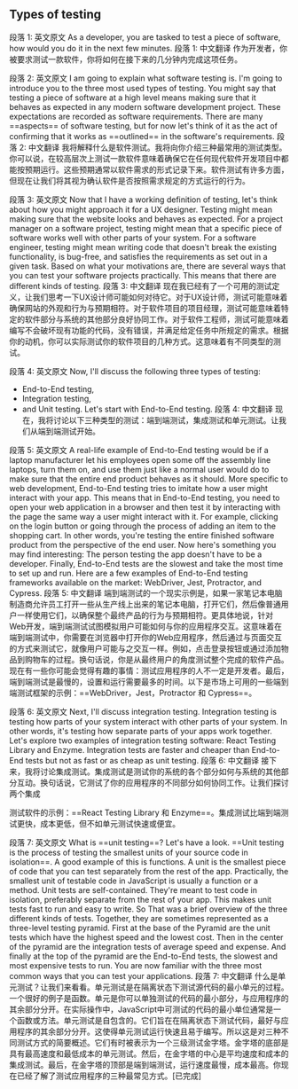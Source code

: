 ## Types of testing

段落 1: 英文原文
As a developer, you are tasked to test a piece of software, how would you do it in the next few minutes.
段落 1: 中文翻译
作为开发者，你被要求测试一款软件，你将如何在接下来的几分钟内完成这项任务。

段落 2: 英文原文
I am going to explain what software testing is. I'm going to introduce you to the three most used types of testing. You might say that testing a piece of software at a high level means making sure that it behaves as expected in any modern software development project. These expectations are recorded as software requirements. There are many ==aspects== of software testing, but for now let's think of it as the act of confirming that it works as ==outlined== in the software's requirements.
段落 2: 中文翻译
我将解释什么是软件测试。我将向你介绍三种最常用的测试类型。你可以说，在较高层次上测试一款软件意味着确保它在任何现代软件开发项目中都能按预期运行。这些预期通常以软件需求的形式记录下来。软件测试有许多方面，但现在让我们将其视为确认软件是否按照需求规定的方式运行的行为。

段落 3: 英文原文
Now that I have a working definition of testing, let's think about how you might approach it for a UX designer. Testing might mean making sure that the website looks and behaves as expected. For a project manager on a software project, testing might mean that a specific piece of software works well with other parts of your system. For a software engineer, testing might mean writing code that doesn't break the existing functionality, is bug-free, and satisfies the requirements as set out in a given task. Based on what your motivations are, there are several ways that you can test your software projects practically. This means that there are different kinds of testing.
段落 3: 中文翻译
现在我已经有了一个可用的测试定义，让我们思考一下UX设计师可能如何对待它。对于UX设计师，测试可能意味着确保网站的外观和行为与预期相符。对于软件项目的项目经理，测试可能意味着特定的软件部分与系统的其他部分良好协同工作。对于软件工程师，测试可能意味着编写不会破坏现有功能的代码，没有错误，并满足给定任务中所规定的需求。根据你的动机，你可以实际测试你的软件项目的几种方式。这意味着有不同类型的测试。

段落 4: 英文原文
Now, I'll discuss the following three types of testing: 
- End-to-End testing,
- Integration testing,
- and Unit testing. 
Let's start with End-to-End testing.
段落 4: 中文翻译
现在，我将讨论以下三种类型的测试：端到端测试，集成测试和单元测试。让我们从端到端测试开始。

段落 5: 英文原文
A real-life example of End-to-End testing would be if a laptop manufacturer let his employees open some off the assembly line laptops, turn them on, and use them just like a normal user would do to make sure that the entire end product behaves as it should. More specific to web development, End-to-End testing tries to imitate how a user might interact with your app. This means that in End-to-End testing, you need to open your web application in a browser and then test it by interacting with the page the same way a user might interact with it. For example, clicking on the login button or going through the process of adding an item to the shopping cart. In other words, you're testing the entire finished software product from the perspective of the end user. Now here's something you may find interesting: The person testing the app doesn't have to be a developer. Finally, End-to-End tests are the slowest and take the most time to set up and run. Here are a few examples of End-to-End testing frameworks available on the market: WebDriver, Jest, Protractor, and Cypress.
段落 5: 中文翻译
端到端测试的一个现实示例是，如果一家笔记本电脑制造商允许员工打开一些从生产线上出来的笔记本电脑，打开它们，然后像普通用户一样使用它们，以确保整个最终产品的行为与预期相符。更具体地说，针对Web开发，端到端测试试图模拟用户可能如何与你的应用程序交互。这意味着在端到端测试中，你需要在浏览器中打开你的Web应用程序，然后通过与页面交互的方式来测试它，就像用户可能与之交互一样。例如，点击登录按钮或通过添加物品到购物车的过程。换句话说，你是从最终用户的角度测试整个完成的软件产品。现在有一些你可能会觉得有趣的事情：测试应用程序的人不一定是开发者。最后，端到端测试是最慢的，设置和运行需要最多的时间。以下是市场上可用的一些端到端测试框架的示例：==WebDriver，Jest，Protractor 和 Cypress==。

段落 6: 英文原文
Next, I'll discuss integration testing. Integration testing is testing how parts of your system interact with other parts of your system. In other words, it's testing how separate parts of your apps work together. Let's explore two examples of integration testing software: React Testing Library and Enzyme. Integration tests are faster and cheaper than End-to-End tests but not as fast or as cheap as unit testing.
段落 6: 中文翻译
接下来，我将讨论集成测试。集成测试是测试你的系统的各个部分如何与系统的其他部分互动。换句话说，它测试了你的应用程序的不同部分如何协同工作。让我们探讨两个集成

测试软件的示例：==React Testing Library 和 Enzyme==。集成测试比端到端测试更快，成本更低，但不如单元测试快速或便宜。

段落 7: 英文原文
What is ==unit testing==? Let's have a look. ==Unit testing is the process of testing the smallest units of your source code in isolation==. A good example of this is functions. A unit is the smallest piece of code that you can test separately from the rest of the app. Practically, the smallest unit of testable code in JavaScript is usually a function or a method. Unit tests are self-contained. They're meant to test code in isolation, preferably separate from the rest of your app. This makes unit tests fast to run and easy to write. So That was a brief overview of the three different kinds of tests. Together, they are sometimes represented as a three-level testing pyramid. First at the base of the Pyramid are the unit tests which have the highest speed and the lowest cost. Then in the center of the pyramid are the integration tests of average speed and expense. And finally at the top of the pyramid are the End-to-End tests, the slowest and most expensive tests to run. You are now familiar with the three most common ways that you can test your applications.
段落 7: 中文翻译
什么是单元测试？让我们来看看。单元测试是在隔离状态下测试源代码的最小单元的过程。一个很好的例子是函数。单元是你可以单独测试的代码的最小部分，与应用程序的其余部分分开。在实际操作中，JavaScript中可测试的代码的最小单位通常是一个函数或方法。单元测试是自包含的。它们旨在在隔离状态下测试代码，最好与应用程序的其余部分分开。这使得单元测试运行快速且易于编写。所以这是对三种不同测试方式的简要概述。它们有时被表示为一个三级测试金字塔。金字塔的底部是具有最高速度和最低成本的单元测试。然后，在金字塔的中心是平均速度和成本的集成测试。最后，在金字塔的顶部是端到端测试，运行速度最慢，成本最高。你现在已经了解了测试应用程序的三种最常见方式。[已完成]
